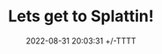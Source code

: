 ---
layout: post
title:  "Lets get to Splattin!"
date:   2022-08-31 20:03:31 +/-TTTT
categories: Powershell
image:
  path: SplattingThumbnail.png
  width: 2000   # in pixels
  height: 400   # in pixels
  alt: Lets get to Splattin!
tags: Beginner
img_path: /assets/img/
toc: false
---